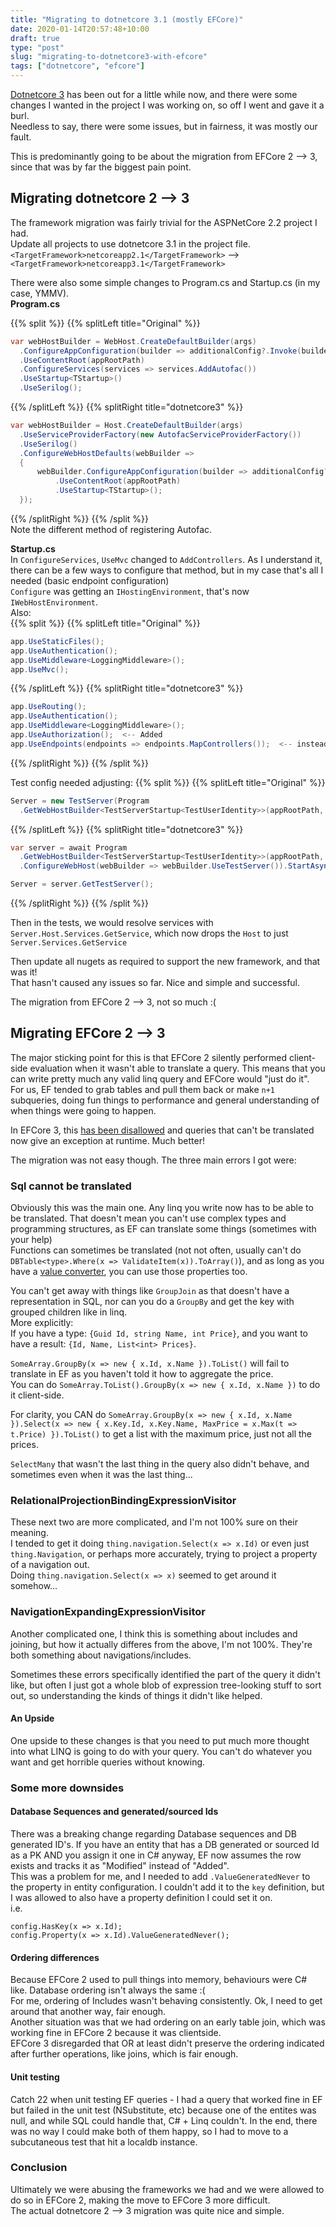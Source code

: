 ```yaml
---
title: "Migrating to dotnetcore 3.1 (mostly EFCore)"
date: 2020-01-14T20:57:48+10:00
draft: true
type: "post"
slug: "migrating-to-dotnetcore3-with-efcore"
tags: ["dotnetcore", "efcore"]
---
```


[Dotnetcore 3](https://docs.microsoft.com/en-us/dotnet/core/whats-new/dotnet-core-3-0) has been out for a little while now, and there were some changes I wanted in the project I was working on, so off I went and gave it a burl.   
Needless to say, there were some issues, but in fairness, it was mostly our fault.  

<!--more-->  

This is predominantly going to be about the migration from EFCore 2 --> 3, since that was by far the biggest pain point.  

## Migrating dotnetcore 2 --> 3
The framework migration was fairly trivial for the ASPNetCore 2.2 project I had.  
Update all projects to use dotnetcore 3.1 in the project file.  
`<TargetFramework>netcoreapp2.1</TargetFramework>` --> `<TargetFramework>netcoreapp3.1</TargetFramework>`  

There were also some simple changes to Program.cs and Startup.cs (in my case, YMMV).  
**Program.cs**   

{{% split %}}
{{% splitLeft title="Original" %}}
``` csharp
var webHostBuilder = WebHost.CreateDefaultBuilder(args)
  .ConfigureAppConfiguration(builder => additionalConfig?.Invoke(builder))
  .UseContentRoot(appRootPath)
  .ConfigureServices(services => services.AddAutofac())
  .UseStartup<TStartup>()
  .UseSerilog();
```
{{% /splitLeft %}}
{{% splitRight title="dotnetcore3" %}}
``` csharp
var webHostBuilder = Host.CreateDefaultBuilder(args)
  .UseServiceProviderFactory(new AutofacServiceProviderFactory())
  .UseSerilog()
  .ConfigureWebHostDefaults(webBuilder =>
  {
      webBuilder.ConfigureAppConfiguration(builder => additionalConfig?.Invoke(builder))
          .UseContentRoot(appRootPath)
          .UseStartup<TStartup>();
  });
```
{{% /splitRight %}}
{{% /split %}}     
Note the different method of registering Autofac.  

**Startup.cs**  
In `ConfigureServices`, `UseMvc` changed to `AddControllers`. As I understand it, there can be a few ways to configure that method, but in my case that's all I needed (basic endpoint configuration)  
`Configure` was getting an `IHostingEnvironment`, that's now `IWebHostEnvironment`.  
Also:  
{{% split %}}
{{% splitLeft title="Original" %}}
``` csharp
app.UseStaticFiles();
app.UseAuthentication();
app.UseMiddleware<LoggingMiddleware>();
app.UseMvc();
```
{{% /splitLeft %}}
{{% splitRight title="dotnetcore3" %}}
``` csharp
app.UseRouting();
app.UseAuthentication();
app.UseMiddleware<LoggingMiddleware>();
app.UseAuthorization();  <-- Added
app.UseEndpoints(endpoints => endpoints.MapControllers());  <-- instead of UseMvc
```
{{% /splitRight %}}
{{% /split %}}  

Test config needed adjusting: 
{{% split %}}
{{% splitLeft title="Original" %}}
``` csharp
Server = new TestServer(Program
  .GetWebHostBuilder<TestServerStartup<TestUserIdentity>>(appRootPath, null, TestConfiguration.AddTestConfig));
```
{{% /splitLeft %}}
{{% splitRight title="dotnetcore3" %}}
``` csharp
var server = await Program
  .GetWebHostBuilder<TestServerStartup<TestUserIdentity>>(appRootPath, null, TestConfiguration.AddTestConfig)
  .ConfigureWebHost(webBuilder => webBuilder.UseTestServer()).StartAsync();

Server = server.GetTestServer();
```
{{% /splitRight %}}
{{% /split %}}  

Then in the tests, we would resolve services with `Server.Host.Services.GetService`, which now drops the `Host` to just `Server.Services.GetService`  

Then update all nugets as required to support the new framework, and that was it!  
That hasn't caused any issues so far. Nice and simple and successful.  

The migration from EFCore 2 --> 3, not so much :(

## Migrating EFCore 2 --> 3
The major sticking point for this is that EFCore 2 silently performed client-side evaluation when it wasn't able to translate a query. This means that you can write pretty much any valid linq query and EFCore would "just do it".  
For us, EF tended to grab tables and pull them back or make `n+1` subqueries,  doing fun things to performance and general understanding of when things were going to happen.  

In EFCore 3, this [has been disallowed](https://docs.microsoft.com/en-us/ef/core/what-is-new/ef-core-3.0/breaking-changes#linq-queries-are-no-longer-evaluated-on-the-client) and queries that can't be translated now give an exception at runtime. Much better!  

The migration was not easy though. The three main errors I got were:   
### Sql cannot be translated
Obviously this was the main one. Any linq you write now has to be able to be translated. That doesn't mean you can't use complex types and programming structures, as EF can translate some things (sometimes with your help)  
Functions can sometimes be translated (not not often, usually can't do `DBTable<type>.Where(x => ValidateItem(x)).ToArray()`), and as long as you have a [value converter](https://docs.microsoft.com/en-us/ef/core/modeling/value-conversions), you can use those properties too.  

You can't get away with things like `GroupJoin` as that doesn't have a representation in SQL, nor can you do a `GroupBy` and get the key with grouped children like in linq.  
More explicitly:  
If you have a type: `{Guid Id, string Name, int Price}`, and you want to have a result: `{Id, Name, List<int> Prices}`.  

`SomeArray.GroupBy(x => new { x.Id, x.Name }).ToList()` will fail to translate in EF as you haven't told it how to aggregate the price.  
You can do `SomeArray.ToList().GroupBy(x => new { x.Id, x.Name })` to do it client-side.   

For clarity, you CAN do `SomeArray.GroupBy(x => new { x.Id, x.Name }).Select(x => new { x.Key.Id, x.Key.Name, MaxPrice = x.Max(t => t.Price) }).ToList()` to get a list with the maximum price, just not all the prices.  

`SelectMany` that wasn't the last thing in the query also didn't behave, and sometimes even when it was the last thing...  

### RelationalProjectionBindingExpressionVisitor
These next two are more complicated, and I'm not 100% sure on their meaning.  
I tended to get it doing `thing.navigation.Select(x => x.Id)` or even just `thing.Navigation`, or perhaps more accurately, trying to project a property of a navigation out.  
Doing `thing.navigation.Select(x => x)` seemed to get around it somehow...   

### NavigationExpandingExpressionVisitor
Another complicated one, I think this is something about includes and joining, but how it actually differes from the above, I'm not 100%. They're both something about navigations/includes.  

Sometimes these errors specifically identified the part of the query it didn't like, but often I just got a whole blob of expression tree-looking stuff to sort out, so understanding the kinds of things it didn't like helped.    

#### An Upside  
One upside to these changes is that you need to put much more thought into what LINQ is going to do with your query. You can't do whatever you want and get horrible queries without knowing.


### Some more downsides  
#### Database Sequences and generated/sourced Ids
There was a breaking change regarding Database sequences and DB generated ID's. If you have an entity that has a DB generated or sourced Id as a PK AND you assign it one in C# anyway, EF now assumes the row exists and tracks it as "Modified" instead of "Added".  
This was a problem for me, and I needed to add `.ValueGeneratedNever` to the property in entity configuration. I couldn't add it to the `key` definition, but I was allowed to also have a property definition I could set it on.  
i.e.  

```
config.HasKey(x => x.Id);
config.Property(x => x.Id).ValueGeneratedNever();
```

#### Ordering differences
Because EFCore 2 used to pull things into memory, behaviours were C# like. Database ordering isn't always the same :(   
For me, ordering of Includes wasn't behaving consistently. Ok, I need to get around that another way, fair enough.  
Another situation was that we had ordering on an early table join, which was working fine in EFCore 2 because it was clientside.  
EFCore 3 disregarded that OR at least didn't preserve the ordering indicated after further operations, like joins, which is fair enough.  

#### Unit testing
Catch 22 when unit testing EF queries - I had a query that worked fine in EF but failed in the unit test (NSubstitute, etc) because one of the entites  was null, and while SQL could handle that, C# + Linq couldn't.
In the end, there was no way I could make both of them happy, so I had to move to a subcutaneous test that hit a localdb instance.  

### Conclusion
Ultimately we were abusing the frameworks we had and we were allowed to do so in EFCore 2, making the move to EFCore 3 more difficult.  
The actual dotnetcore 2 --> 3 migration was quite nice and simple.  




